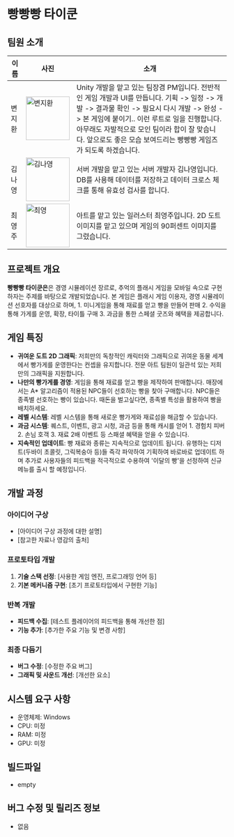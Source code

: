 # 빵빵빵 타이쿤
## 팀원 소개
| 이름       | 사진                          | 소개                          |
|------------|-------------------------------|-------------------------------|
|   변지환   | <img src="https://github.com/user-attachments/assets/805dcd8f-8a44-4db9-9221-4fed49d4561b" alt="변지환" width="100" height="100">          | Unity 개발을 맡고 있는 팀장겸 PM입니다. 전반적인 게임 개발과 UI를 만듭니다. 기획 -> 일정 -> 개발 -> 결과물 확인 -> 필요시 다시 개발 -> 완성 -> 본 게임에 붙이기.. 이런 루트로 일을 진행합니다. 아무래도 자발적으로 모인 팀이라 합이 잘 맞습니다. 앞으로도 좋은 모습 보여드리는 빵빵빵 게임즈가 되도록 하겠습니다. |
|   김나영   | <img src="(https://github.com/user-attachments/assets/b698b178-a348-477a-bf2d-03c168681ea7" alt="김나영" width="100" height="100">          | 서버 개발을 맡고 있는 서버 개발자 김나영입니다. DB를 사용해 데이터를 저장하고 데이터 크로스 체크를 통해 유효성 검사를 합니다. |
|   최영주   | <img src="https://github.com/user-attachments/assets/e2543d75-5755-482d-9ff0-f5ecb6541721" alt="최영" width="100" height="100">          | 아트를 맡고 있는 일러스터 최영주입니다. 2D 도트 이미지를 맡고 있으며 게임의 90퍼센트 이미지를 그렸습니다. |

## 프로젝트 개요
**빵빵빵 타이쿤은**은 경영 시뮬레이션 장르로, 추억의 플래시 게임을 모바일 속으로 구현하자는 주제를 바탕으로 개발되었습니다. 본 게임은 플래시 게임 이용자, 경영 시뮬레이션 선호자를 대상으로 하며, 1. 미니게임을 통해 재료를 얻고 빵을 만들어 판매 2. 수익을 통해 가게를 운영, 확장, 타이틀 구매 3. 과금을 통한 스페셜 굿즈와 혜택을 제공합니다.

## 게임 특징
- **귀여운 도트 2D 그래픽**: 저희만의 독창적인 캐릭터와 그래픽으로 귀여운 동물 세계에서 빵가게를 운영한다는 컨셉을 유지합니다. 전문 아트 팀원이 일관석 있는 저희만의 그래픽을 지원합니다.
- **나만의 빵가게를 경영**: 게임을 통해 재료를 얻고 빵을 제작하여 판매합니다. 매장에서는 A* 알고리즘이 적용된 NPC들이 선호하는 빵을 찾아 구매합니다. NPC들은 종족별 선호하는 빵이 있습니다. 때돈을 벌고싶다면, 종족별 특성을 활용하여 빵을 배치하세요.
- **레벨 시스템**: 레벨 시스템을 통해 새로운 빵가게와 재료섬을 해금할 수 있습니다.
- **과금 시스템**: 퀘스트, 이벤트, 광고 시청, 과금 등을 통해 캐시를 얻어 1. 경험치 피버 2. 손님 호객 3. 재료 2배 이벤트 등 스패셜 혜택을 얻을 수 있습니다.
- **지속적인 업데이트**: 빵 재료와 종류는 지속적으로 업데이트 됩니다. 유행하는 디저트(두바이 초콜릿, 그릭복숭아 등)들 즉각 파악하여 기획하여 바로바로 업데이트 하며 추가로 사용자들의 피드백을 적극적으로 수용하여 '이달의 빵'을 선정하여 신규 메뉴를 출시 할 예정입니다.

## 개발 과정

### 아이디어 구상
- [아이디어 구상 과정에 대한 설명]
- [참고한 자료나 영감의 출처]

### 프로토타입 개발
1. **기술 스택 선정**: [사용한 게임 엔진, 프로그래밍 언어 등]
2. **기본 메커니즘 구현**: [초기 프로토타입에서 구현한 기능]

### 반복 개발
- **피드백 수집**: [테스트 플레이어의 피드백을 통해 개선한 점]
- **기능 추가**: [추가한 주요 기능 및 변경 사항]

### 최종 다듬기
- **버그 수정**: [수정한 주요 버그]
- **그래픽 및 사운드 개선**: [개선한 요소]

## 시스템 요구 사항
- 운영체제: Windows
- CPU: 미정
- RAM: 미정
- GPU: 미정

## 빌드파일
- empty

## 버그 수정 및 릴리즈 정보
- 없음
